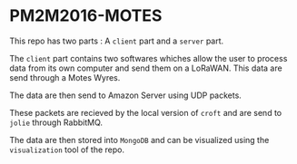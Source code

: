 # PM2M2016-MOTES

This repo has two parts : A `client` part and a `server` part.

The `client` part contains two softwares whiches allow the user to process data from its own computer and send them on a LoRaWAN. This data are send through a Motes Wyres.

The data are then send to Amazon Server using UDP packets.

These packets are recieved by the local version of `croft` and are send to `jolie` through RabbitMQ.

The data are then stored into `MongoDB` and can be visualized using the `visualization` tool of the repo.

